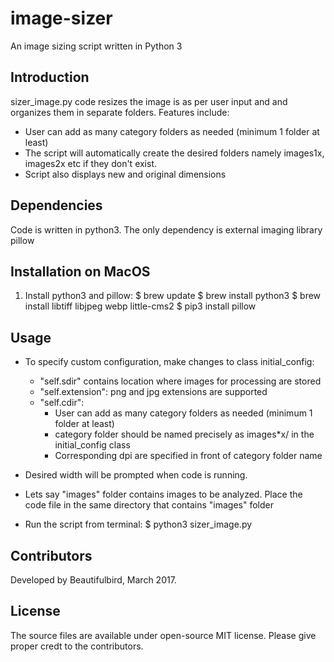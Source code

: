 # image-sizer
An image sizing script written in Python 3

## Introduction

sizer_image.py code resizes the image is as per user input and and organizes them in separate folders. Features include: 
- User can add as many category folders as needed (minimum 1 folder at least)
- The script will automatically create the desired folders namely images1x, images2x etc if they don't exist. 
- Script also displays new and original dimensions

## Dependencies

Code is written in python3. The only dependency is external imaging library pillow

## Installation on MacOS

1. Install python3 and pillow:
	$ brew update
	$ brew install python3
	$ brew install libtiff libjpeg webp little-cms2
	$ pip3 install pillow

## Usage
- To specify custom configuration, make changes to class initial_config:
	- "self.sdir" contains location where images for processing are stored
	- "self.extension": png and jpg extensions are supported
	- "self.cdir":
		- User can add as many category folders as needed (minimum 1 folder at least)
		- category folder should be named precisely as images*x/ in the initial_config class
		- Corresponding dpi are specified in front of category folder name

- Desired width will be prompted when code is running.

- Lets say "images" folder contains images to be analyzed. Place the code file in the same directory that contains "images" folder 

- Run the script from terminal:
	$ python3 sizer_image.py

## Contributors

Developed by Beautifulbird, March 2017.

## License

The source files are available under open-source MIT license. Please give proper credt to the contributors.
